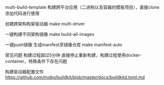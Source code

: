 multi-build-template
构建跨平台应用（二进制以及容器的模板项目），直接clone添加代码进行使用

创建跨架构构架驱动器
make multi-driver

一键构建不同架构镜像
make build-all-images

一键push镜像 生成manifest至镜像仓库
make manifest-auto

常见问题
构建过程超过5分钟
直接停止重新构建，构建过程使用docker-container，特殊条件下存在问题

构建驱动器配置文件
https://github.com/moby/buildkit/blob/master/docs/buildkitd.toml.md